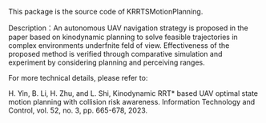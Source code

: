 This package is the source code of KRRTSMotionPlanning.

Description：An autonomous UAV navigation strategy is proposed in the paper based on kinodynamic planning to solve feasible trajectories in complex environments underfnite feld of view. Effectiveness of the proposed method is verified through comparative simulation and experiment by considering planning and perceiving ranges.

For more technical details, please refer to:

H. Yin, B. Li, H. Zhu, and L. Shi, Kinodynamic RRT* based UAV optimal state motion planning with collision risk awareness. Information Technology and Control, vol. 52, no. 3, pp. 665-678, 2023. 
